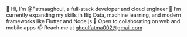 👋 Hi, I’m @Fatmaaghoul, a full-stack developer and cloud engineer
🌱 I’m currently expanding my skills in Big Data, machine learning, and modern frameworks like Flutter and Node.js
🚀 Open to collaborating on web and mobile apps
📫 Reach me at ghoulfatma002@gmail.com
<!--- Fatmaaghoul/Fatmaaghoul is a ✨ special ✨ repository because its `README.md` (this file) appears on your GitHub profile. You can click the Preview link to take a look at your changes. --->
